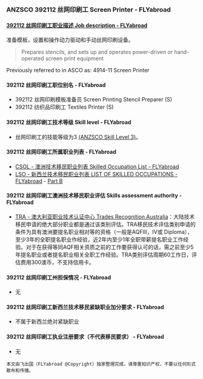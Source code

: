### ANZSCO 392112 丝网印刷工 Screen Printer - FLYabroad ###

#### [392112 丝网印刷工职业描述 Job description - FLYabroad](http://www.flyabroadvisa.com/anzsco/3921.html#392112)

准备模板，设置和操作动力驱动和手动丝网印刷设备。

> Prepares stencils, and sets up and operates power-driven or hand-operated screen print equipment

Previously referred to in ASCO as:
4914-11 Screen Printer

#### 392112 丝网印刷工职位别名 - FLYabroad
 
- 392112	 丝网印刷模板准备员 Screen Printing Stencil Preparer (S)
- 392112	 纺织品印刷工 Textiles Printer (S)

#### 392112 丝网印刷工技术等级 Skill level - FLYabroad

- 丝网印刷工的技能等级为3 [(ANZSCO Skill Level 3)](http://www.flyabroadvisa.com/anzsco/)。

#### 392112 丝网印刷工所属职业列表 - FLYabroad

- [CSOL - 澳洲技术移民职业列表 Skilled Occupation List - FLYabroad](http://www.flyabroadvisa.com/sol/)
- [LSO - 新西兰技术移民职业列表 LIST OF SKILLED OCCUPATIONS - FLYabroad](http://nz.flyabroadvisa.com/lso/) - [Part B](partb)

#### 392112 丝网印刷工澳洲技术移民职业评估 Skills assessment authority - FLYabroad

- [TRA - 澳大利亚职业技术认证中心 Trades Recognition Australia](http://www.flyabroadvisa.com/ass/tra.html)：大陆技术移民申请的绝大部分职业都是通过该类别评估。TRA移民技术评估类别申请的条件为具有澳洲要提名职业相对等的资格（一般是AQFIII，IV或 Diploma），至少3年的全职提名职业作经验，近2年内至少1年全职带薪提名职业工作经验。对于在获得等同AQF相关资质之前的工作要获得认可的话，需之前至少5年提名职业或者提名职业相关全职工作经验。TRA类别评估周期60工作日，评估费用300澳币，不支持信用卡。

#### 392112 丝网印刷工州担保情况 - FLYabroad

- 无

#### 392112 丝网印刷工新西兰技术移民紧缺职业加分要求 - FLYabroad

- 不属于新西兰绝对紧缺职业

#### 392112 丝网印刷工执业注册要求（不代表移民要求） - FLYabroad

- 无

`本文由飞出国（FLYabroad @Copyright）独家整理完成，请尊重知识产权，不要以任何形式散布和传播。`
